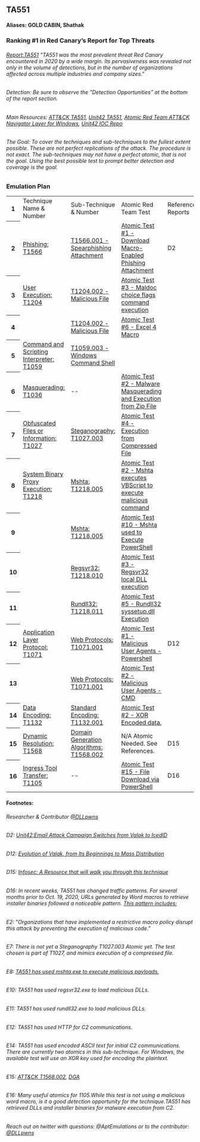 ## TA551
#### Aliases: GOLD CABIN, Shathak
### Ranking #1 in Red Canary’s Report for Top Threats
###### [Report:TA551](https://redcanary.com/threat-detection-report/threats/ta551/) "TA551 was the most prevalent threat Red Canary encountered in 2020 by a wide margin. Its pervasiveness was revealed not only in the volume of detections, but in the number of organizations affected across multiple industries and company sizes."
###### Detection: Be sure to observe the "Detection Opportunities” at the bottom of the report section.
###### Main Resources: [ATT&CK TA551](https://attack.mitre.org/groups/G0127/), [Unit42 TA551](https://unit42.paloaltonetworks.com/ta551-shathak-icedid/), [Atomic Red Team ATT&CK Navigator Layer for Windows](https://raw.githubusercontent.com/redcanaryco/atomic-red-team/master/atomics/Indexes/Attack-Navigator-Layers/art-navigator-layer-windows.json), [Unit42 IOC Repo](https://github.com/pan-unit42/iocs/tree/master/TA551)
###### The Goal: To cover the techniques and sub-techniques to the fullest extent possible. These are not perfect replications of the attack. The procedure is not exact. The sub-techniques may not have a perfect atomic, that is not the goal. Using the best possible test to prompt better detection and coverage is the goal.


### Emulation Plan
<meta http-equiv="Content-Type" content="text/html; charset=utf-8"><link type="text/css" rel="stylesheet" href="resources/sheet.css" >
<div class="ritz grid-container" dir="ltr"><table class="waffle" cellspacing="0" cellpadding="0"><thead></thead><tbody><tr style="height: 20px"><th id="738770828R0" style="height: 20px;" class="row-headers-background"><div class="row-header-wrapper" style="line-height: 20px">1</div></th><td class="s0" dir="ltr">Technique Name &amp; Number</td><td class="s0">Sub-Technique &amp; Number</td><td class="s0">Atomic Red Team Test</td><td class="s0">Reference Reports</td><td class="s0" dir="ltr">Notes/Comments/Use cases from ATT&amp;CK</td></tr><tr style="height: 20px"><th id="738770828R1" style="height: 20px;" class="row-headers-background"><div class="row-header-wrapper" style="line-height: 20px">2</div></th><td class="s1" dir="ltr"><a target="_blank" href="https://attack.mitre.org/techniques/T1566/">Phishing: T1566</a></td><td class="s1" dir="ltr"><a target="_blank" href="https://attack.mitre.org/techniques/T1566/001/">T1566.001 - Spearphishing Attachment</a></td><td class="s1" dir="ltr"><a target="_blank" href="https://github.com/redcanaryco/atomic-red-team/blob/master/atomics/T1566.001/T1566.001.md#atomic-test-1---download-macro-enabled-phishing-attachment">Atomic Test #1 - Download Macro-Enabled Phishing Attachment</a></td><td class="s2" dir="ltr">D2</td><td class="s2" dir="ltr">E2</td></tr><tr style="height: 20px"><th id="738770828R2" style="height: 20px;" class="row-headers-background"><div class="row-header-wrapper" style="line-height: 20px">3</div></th><td class="s1" dir="ltr"><a target="_blank" href="https://attack.mitre.org/techniques/T1204/">User Execution: T1204</a></td><td class="s1" dir="ltr"><a target="_blank" href="https://attack.mitre.org/techniques/T1204/002/">T1204.002 - Malicious File</a></td><td class="s1" dir="ltr"><a target="_blank" href="https://github.com/redcanaryco/atomic-red-team/blob/master/atomics/T1204.002/T1204.002.md#atomic-test-3---maldoc-choice-flags-command-execution">Atomic Test #3 - Maldoc choice flags command execution</a></td><td class="s2"></td><td class="s2"></td></tr><tr style="height: 20px"><th id="738770828R3" style="height: 20px;" class="row-headers-background"><div class="row-header-wrapper" style="line-height: 20px">4</div></th><td class="s2" dir="ltr"></td><td class="s1" dir="ltr"><a target="_blank" href="https://attack.mitre.org/techniques/T1204/002/">T1204.002 - Malicious File</a></td><td class="s1" dir="ltr"><a target="_blank" href="https://github.com/redcanaryco/atomic-red-team/blob/master/atomics/T1204.002/T1204.002.md#atomic-test-6---excel-4-macro">Atomic Test #6 - Excel 4 Macro</a></td><td class="s2" dir="ltr"></td><td class="s2"></td></tr><tr style="height: 20px"><th id="738770828R4" style="height: 20px;" class="row-headers-background"><div class="row-header-wrapper" style="line-height: 20px">5</div></th><td class="s1" dir="ltr"><a target="_blank" href="https://attack.mitre.org/techniques/T1059/">Command and Scripting Interpreter: T1059</a></td><td class="s1" dir="ltr"><a target="_blank" href="https://github.com/redcanaryco/atomic-red-team/blob/master/atomics/T1059.003/T1059.003.md#t1059003---windows-command-shell">T1059.003 - Windows Command Shell</a></td><td class="s2"></td><td class="s2"></td><td class="s2"></td></tr><tr style="height: 20px"><th id="738770828R5" style="height: 20px;" class="row-headers-background"><div class="row-header-wrapper" style="line-height: 20px">6</div></th><td class="s1" dir="ltr"><a target="_blank" href="https://attack.mitre.org/techniques/T1036/">Masquerading: T1036</a></td><td class="s2" dir="ltr">--</td><td class="s1" dir="ltr"><a target="_blank" href="https://github.com/redcanaryco/atomic-red-team/blob/master/atomics/T1036/T1036.md#atomic-test-2---malware-masquerading-and-execution-from-zip-file">Atomic Test #2 - Malware Masquerading and Execution from Zip File</a></td><td class="s2"></td><td class="s2"></td></tr><tr style="height: 20px"><th id="738770828R6" style="height: 20px;" class="row-headers-background"><div class="row-header-wrapper" style="line-height: 20px">7</div></th><td class="s1" dir="ltr"><a target="_blank" href="https://attack.mitre.org/techniques/T1027/">Obfuscated Files or Information: T1027</a></td><td class="s1" dir="ltr"><a target="_blank" href="https://attack.mitre.org/techniques/T1027/003/">Steganography: T1027.003</a></td><td class="s1" dir="ltr"><a target="_blank" href="https://github.com/redcanaryco/atomic-red-team/blob/master/atomics/T1027/T1027.md#atomic-test-4---execution-from-compressed-file">Atomic Test #4 - Execution from Compressed File</a></td><td class="s2" dir="ltr"></td><td class="s2" dir="ltr">E7</td></tr><tr style="height: 20px"><th id="738770828R7" style="height: 20px;" class="row-headers-background"><div class="row-header-wrapper" style="line-height: 20px">8</div></th><td class="s1" dir="ltr"><a target="_blank" href="https://attack.mitre.org/techniques/T1218/">System Binary Proxy Execution: T1218</a></td><td class="s1" dir="ltr"><a target="_blank" href="https://attack.mitre.org/techniques/T1218/005/">Mshta: T1218.005</a></td><td class="s1" dir="ltr"><a target="_blank" href="https://github.com/redcanaryco/atomic-red-team/blob/master/atomics/T1218.005/T1218.005.md#atomic-test-2---mshta-executes-vbscript-to-execute-malicious-command">Atomic Test #2 - Mshta executes VBScript to execute malicious command</a></td><td class="s2" dir="ltr"></td><td class="s2" dir="ltr">E8</td></tr><tr style="height: 20px"><th id="738770828R8" style="height: 20px;" class="row-headers-background"><div class="row-header-wrapper" style="line-height: 20px">9</div></th><td class="s2" dir="ltr"></td><td class="s1" dir="ltr"><a target="_blank" href="https://attack.mitre.org/techniques/T1218/005/">Mshta: T1218.005</a></td><td class="s1" dir="ltr"><a target="_blank" href="https://github.com/redcanaryco/atomic-red-team/blob/master/atomics/T1218.005/T1218.005.md#atomic-test-10---mshta-used-to-execute-powershell">Atomic Test #10 - Mshta used to Execute PowerShell</a></td><td class="s2" dir="ltr"></td><td class="s2" dir="ltr"></td></tr><tr style="height: 20px"><th id="738770828R9" style="height: 20px;" class="row-headers-background"><div class="row-header-wrapper" style="line-height: 20px">10</div></th><td class="s2"></td><td class="s1" dir="ltr"><a target="_blank" href="https://attack.mitre.org/techniques/T1218/010/">Regsvr32: T1218.010</a></td><td class="s1" dir="ltr"><a target="_blank" href="https://github.com/redcanaryco/atomic-red-team/blob/master/atomics/T1218.010/T1218.010.md#atomic-test-3---regsvr32-local-dll-execution">Atomic Test #3 - Regsvr32 local DLL execution</a></td><td class="s2" dir="ltr"></td><td class="s2" dir="ltr">E10</td></tr><tr style="height: 20px"><th id="738770828R10" style="height: 20px;" class="row-headers-background"><div class="row-header-wrapper" style="line-height: 20px">11</div></th><td class="s2"></td><td class="s1" dir="ltr"><a target="_blank" href="https://attack.mitre.org/techniques/T1218/011/">Rundll32: T1218.011</a></td><td class="s1" dir="ltr"><a target="_blank" href="https://github.com/redcanaryco/atomic-red-team/blob/master/atomics/T1218.011/T1218.011.md#atomic-test-5---rundll32-syssetupdll-execution">Atomic Test #5 - Rundll32 syssetup.dll Execution</a></td><td class="s2" dir="ltr"></td><td class="s2" dir="ltr">E11</td></tr><tr style="height: 20px"><th id="738770828R11" style="height: 20px;" class="row-headers-background"><div class="row-header-wrapper" style="line-height: 20px">12</div></th><td class="s1" dir="ltr"><a target="_blank" href="https://attack.mitre.org/techniques/T1071/">Application Layer Protocol: T1071</a></td><td class="s1" dir="ltr"><a target="_blank" href="https://attack.mitre.org/techniques/T1071/001/">Web Protocols: T1071.001</a></td><td class="s1" dir="ltr"><a target="_blank" href="https://github.com/redcanaryco/atomic-red-team/blob/master/atomics/T1071.001/T1071.001.md#atomic-test-1---malicious-user-agents---powershell">Atomic Test #1 - Malicious User Agents - Powershell</a></td><td class="s2" dir="ltr">D12</td><td class="s2" dir="ltr">E12</td></tr><tr style="height: 20px"><th id="738770828R12" style="height: 20px;" class="row-headers-background"><div class="row-header-wrapper" style="line-height: 20px">13</div></th><td class="s2" dir="ltr"></td><td class="s1" dir="ltr"><a target="_blank" href="https://attack.mitre.org/techniques/T1071/001/">Web Protocols: T1071.001</a></td><td class="s1" dir="ltr"><a target="_blank" href="https://github.com/redcanaryco/atomic-red-team/blob/master/atomics/T1071.001/T1071.001.md#atomic-test-2---malicious-user-agents---cmd">Atomic Test #2 - Malicious User Agents - CMD</a></td><td class="s2" dir="ltr"></td><td class="s2" dir="ltr"></td></tr><tr style="height: 20px"><th id="738770828R13" style="height: 20px;" class="row-headers-background"><div class="row-header-wrapper" style="line-height: 20px">14</div></th><td class="s1" dir="ltr"><a target="_blank" href="https://attack.mitre.org/techniques/T1132/">Data Encoding: T1132</a></td><td class="s1" dir="ltr"><a target="_blank" href="https://attack.mitre.org/techniques/T1132/001/">Standard Encoding: T1132.001</a></td><td class="s1" dir="ltr"><a target="_blank" href="https://github.com/redcanaryco/atomic-red-team/blob/master/atomics/T1132.001/T1132.001.md#atomic-test-2---xor-encoded-data">Atomic Test #2 - XOR Encoded data.</a></td><td class="s2"></td><td class="s2" dir="ltr">E14</td></tr><tr style="height: 20px"><th id="738770828R14" style="height: 20px;" class="row-headers-background"><div class="row-header-wrapper" style="line-height: 20px">15</div></th><td class="s1" dir="ltr"><a target="_blank" href="https://attack.mitre.org/techniques/T1568/">Dynamic Resolution: T1568</a></td><td class="s1" dir="ltr"><a target="_blank" href="https://attack.mitre.org/techniques/T1568/002/">Domain Generation Algorithms: T1568.002</a></td><td class="s2" dir="ltr">N/A Atomic Needed. See References.</td><td class="s2" dir="ltr">D15</td><td class="s2" dir="ltr">E15</td></tr><tr style="height: 20px"><th id="738770828R15" style="height: 20px;" class="row-headers-background"><div class="row-header-wrapper" style="line-height: 20px">16</div></th><td class="s1" dir="ltr"><a target="_blank" href="https://attack.mitre.org/techniques/T1105/">Ingress Tool Transfer: T1105</a></td><td class="s2" dir="ltr">--</td><td class="s1" dir="ltr"><a target="_blank" href="https://github.com/redcanaryco/atomic-red-team/blob/master/atomics/T1105/T1105.md#atomic-test-15---file-download-via-powershell">Atomic Test #15 - File Download via PowerShell</a></td><td class="s2" dir="ltr">D16</td><td class="s2" dir="ltr">E16</td></tr></tbody></table></div>


#### Footnotes:
###### Researcher & Contributor [@DLLpwns](https://twitter.com/DLLpwns) 
###### D2: [Unit42:Email Attack Campaign Switches from Valak to IcedID](https://unit42.paloaltonetworks.com/ta551-shathak-icedid/)
###### D12: [Evolution of Valak, from Its Beginnings to Mass Distribution](https://unit42.paloaltonetworks.com/valak-evolution/)
###### D15: [Infosec: A Resource that will walk you through this technique](https://resources.infosecinstitute.com/topic/domain-generation-algorithm-dga/)
###### D16: In recent weeks, TA551 has changed traffic patterns. For several months prior to Oct. 19, 2020, URLs generated by Word macros to retrieve installer binaries followed a noticeable pattern. [This pattern includes:](https://unit42.paloaltonetworks.com/ta551-shathak-icedid/)
###### E2: "Organizations that have implemented a restrictive macro policy disrupt this attack by preventing the execution of malicious code."
###### E7: There is not yet a Steganography T1027.003 Atomic yet. The test chosen is part of T1027, and mimics execution of a compressed file. 
###### E8: [TA551 has used mshta.exe to execute malicious payloads.](https://attack.mitre.org/groups/G0127/)
###### E10: TA551 has used regsvr32.exe to load malicious DLLs.
###### E11: TA551 has used rundll32.exe to load malicious DLLs.
###### E12: TA551 has used HTTP for C2 communications.
###### E14: TA551 has used encoded ASCII text for initial C2 communications. There are currently two atomics in this sub-technique. For Windows, the available test will use an XOR key used for encoding the plaintext.
###### E15: [ATT&CK T1568.002](https://attack.mitre.org/techniques/T1568/002/), [DGA](https://umbrella.cisco.com/blog/domain-generation-algorithms-effective)
###### E16: Many useful atomics for 1105.While this test is not using a malicious word macro, is it a good detection opportunity for the technique.TA551 has retrieved DLLs and installer binaries for malware execution from C2.

###### Reach out on twitter with questions: @AptEmulations or to the contributor: [@DLLpwns](https://twitter.com/DLLpwns) 
